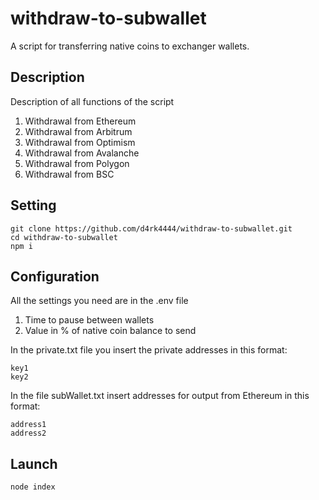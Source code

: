 # withdraw-to-subwallet
A script for transferring native coins to exchanger wallets.      
        
## Description
Description of all functions of the script      

1. Withdrawal from Ethereum     
2. Withdrawal from Arbitrum     
3. Withdrawal from Optimism     
4. Withdrawal from Avalanche        
5. Withdrawal from Polygon  
6. Withdrawal from BSC  
    
## Setting
```
git clone https://github.com/d4rk4444/withdraw-to-subwallet.git
cd withdraw-to-subwallet
npm i
```

## Configuration
All the settings you need are in the .env file    
       
1. Time to pause between wallets     
2. Value in % of native coin balance to send       
    
In the private.txt file you insert the private addresses in this format:     
```
key1
key2
```

In the file subWallet.txt insert addresses for output from Ethereum in this format:      
```
address1
address2
```
    
## Launch
```
node index
```